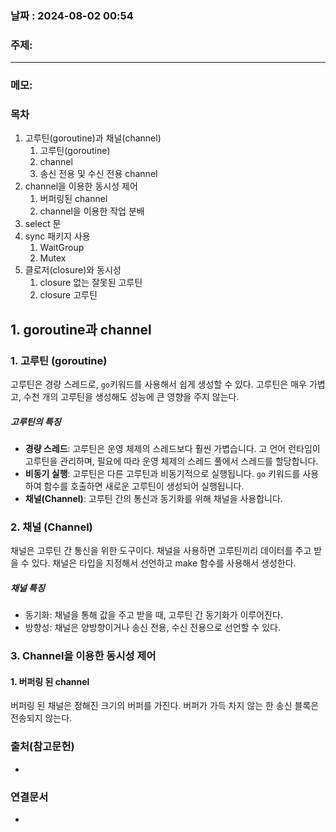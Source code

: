 
### 날짜 : 2024-08-02 00:54

### 주제: 

---
### 메모: 
### 목차

1. 고루틴(goroutine)과 채널(channel)
    1. 고루틴(goroutine)
    2. channel
    3. 송신 전용 및 수신 전용 channel
2. channel을 이용한 동시성 제어
    1. 버퍼링된 channel
    2. channel을 이용한 작업 분배
3. select 문
4. sync 패키지 사용
    1. WaitGroup
    2. Mutex
5. 클로저(closure)와 동시성
    1. closure 없는 잘못된 고루틴
    2. closure 고루틴

## 1. goroutine과 channel
### 1. 고루틴 (goroutine)
고루틴은 경량 스레드로, ```go```키워드를 사용해서 쉽게 생성할 수 있다. 
고루틴은 매우 가볍고, 수천 개의 고루틴을 생성해도 성능에 큰 영향을 주지 않는다.
##### 고루틴의 특징
- **경량 스레드**: 고루틴은 운영 체제의 스레드보다 훨씬 가볍습니다. 고 언어 런타임이 고루틴을 관리하며, 필요에 따라 운영 체제의 스레드 풀에서 스레드를 할당합니다.
- **비동기 실행**: 고루틴은 다른 고루틴과 비동기적으로 실행됩니다. `go` 키워드를 사용하여 함수를 호출하면 새로운 고루틴이 생성되어 실행됩니다.
- **채널(Channel)**: 고루틴 간의 통신과 동기화를 위해 채널을 사용합니다.

### 2. 채널 (Channel)
채널은 고루틴 간 통신을 위한 도구이다. 채널을 사용하면 고루틴끼리 데이터를 주고 받을 수 있다.
채널은 타입을 지정해서 선언하고 make 함수를 사용해서 생성한다.
##### 채널 특징
- 동기화: 채널을 통해 값을 주고 받을 때, 고루틴 간 동기화가 이루어진다.
- 방향성: 채널은 양방향이거나 송신 전용, 수신 전용으로 선언할 수 있다.

### 3. Channel을 이용한 동시성 제어
#### 1. 버퍼링 된 channel
버퍼링 된 채널은 정해진 크기의 버퍼를 가진다. 
버퍼가 가득 차지 않는 한 송신 블록은 전송되지 않는다.
### 출처(참고문헌)
-

### 연결문서
-